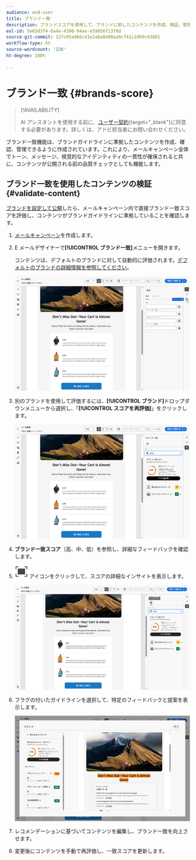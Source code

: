 ```yaml
---
audience: end-user
title: ブランド一致
description: ブランドスコアを使用して、ブランドに即したコンテンツを作成、検証、管理する方法について説明します。
exl-id: 5e65d3f4-6a4e-4390-94ae-e59856f1370d
source-git-commit: 127c65a466c41e1aba8408aa9cf41c2d89c93801
workflow-type: ht
source-wordcount: '226'
ht-degree: 100%

---
```


# ブランド一致 {#brands-score}

>[!AVAILABILITY]
>
>AI アシスタントを使用する前に、[ユーザー契約](https://www.adobe.com/jp/legal/licenses-terms/adobe-dx-gen-ai-user-guidelines.html){target="_blank"}に同意する必要があります。詳しくは、アドビ担当者にお問い合わせください。

ブランド一致機能は、ブランドガイドラインに準拠したコンテンツを作成、確認、管理できるように作成されています。これにより、メールキャンペーン全体でトーン、メッセージ、視覚的なアイデンティティの一貫性が確保されると共に、コンテンツが公開される前の品質チェックとしても機能します。

## ブランド一致を使用したコンテンツの検証 {#validate-content}

[ブランドを設定して公開](brands.md)したら、メールキャンペーン内で直接ブランド一致スコアを評価し、コンテンツがブランドガイドラインに準拠していることを確認します。

1. [メールキャンペーン](../email/create-email.md)を作成します。

1. E メールデザイナーで&#x200B;**[!UICONTROL ブランド一致]**&#x200B;メニューを開きます。

   コンテンツは、デフォルトのブランドに対して自動的に評価されます。[デフォルトのブランドの詳細情報を参照してください](brands.md)。

   ![](assets/brand-score-1.png)

1. 別のブランドを使用して評価するには、**[!UICONTROL ブランド]**&#x200B;ドロップダウンメニューから選択し、「**[!UICONTROL スコアを再評価]**」をクリックします。

   ![](assets/brand-score-2.png)

1. **ブランド一致スコア**（高、中、低）を参照し、詳細なフィードバックを確認します。

1. ![詳細画像の代替テキスト](assets/do-not-localize/Smock_FullScreen_18_N.svg "フルスクリーン") アイコンをクリックして、スコアの詳細なインサイトを表示します。

   ![](assets/brand-score-3.png)

1. フラグの付いたガイドラインを選択して、特定のフィードバックと提案を表示します。

   ![](assets/brand-score-4.png)

1. レコメンデーションに基づいてコンテンツを編集し、ブランド一致を向上させます。

1. 変更後にコンテンツを手動で再評価し、一致スコアを更新します。

